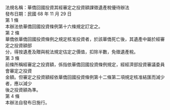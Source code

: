 法規名稱：華僑回國投資其經審定之投資額課徵遺產稅優待辦法  
發布日期：民國 68 年 11 月 29 日  
第 1 條  
本辦法依華僑回國投資條例第十六條規定訂定之。  
第 2 條  
華僑依華僑回國投資條例之規定核准投資者，於該華僑死亡後，其遺產中屬於經審定之投資額部  
分，得按遺產及贈與稅法規定估定之價值，扣除半數，免徵遺產稅。  
第 3 條  
前條所稱經審定之投資額，係指依華僑回國投資條例規定，經經濟部投資審議委員會審定之投資  
金額。但審定之投資額經依華僑回國投資條例第十二條第二項規定核准結匯而減少者，應以減少  
後之投資額為準。  
第 4 條  
本辦法自發布日施行。  


